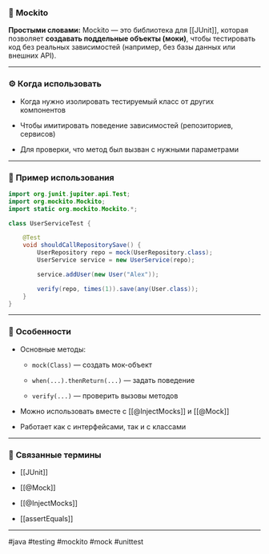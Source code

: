 ### 🧾 **Mockito**

**Простыми словами:** Mockito — это библиотека для [[JUnit]], которая позволяет **создавать поддельные объекты (моки)**, чтобы тестировать код без реальных зависимостей (например, без базы данных или внешних API).

---

### ⚙️ **Когда использовать**

- Когда нужно изолировать тестируемый класс от других компонентов
    
- Чтобы имитировать поведение зависимостей (репозиториев, сервисов)
    
- Для проверки, что метод был вызван с нужными параметрами
    

---

### 📌 **Пример использования**

```java
import org.junit.jupiter.api.Test;
import org.mockito.Mockito;
import static org.mockito.Mockito.*;

class UserServiceTest {

    @Test
    void shouldCallRepositorySave() {
        UserRepository repo = mock(UserRepository.class);
        UserService service = new UserService(repo);

        service.addUser(new User("Alex"));

        verify(repo, times(1)).save(any(User.class));
    }
}
```

---

### 🧠 **Особенности**

- Основные методы:
    
    - `mock(Class)` — создать мок-объект
        
    - `when(...).thenReturn(...)` — задать поведение
        
    - `verify(...)` — проверить вызовы методов
        
- Можно использовать вместе с [[@InjectMocks]] и [[@Mock]]
    
- Работает как с интерфейсами, так и с классами
    

---

### 🔗 **Связанные термины**

- [[JUnit]]
    
- [[@Mock]]
    
- [[@InjectMocks]]
    
- [[assertEquals]]
    

---

#java #testing #mockito #mock #unittest